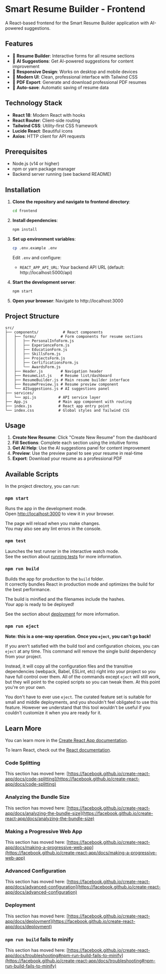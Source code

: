 # Smart Resume Builder - Frontend

A React-based frontend for the Smart Resume Builder application with AI-powered suggestions.

## Features

- 📝 **Resume Builder**: Interactive forms for all resume sections
- 🤖 **AI Suggestions**: Get AI-powered suggestions for content improvement
- 📱 **Responsive Design**: Works on desktop and mobile devices
- 🎨 **Modern UI**: Clean, professional interface with Tailwind CSS
- 📄 **PDF Export**: Generate and download professional PDF resumes
- 💾 **Auto-save**: Automatic saving of resume data

## Technology Stack

- **React 18**: Modern React with hooks
- **React Router**: Client-side routing
- **Tailwind CSS**: Utility-first CSS framework
- **Lucide React**: Beautiful icons
- **Axios**: HTTP client for API requests

## Prerequisites

- Node.js (v14 or higher)
- npm or yarn package manager
- Backend server running (see backend README)

## Installation

1. **Clone the repository and navigate to frontend directory**:
   ```bash
   cd frontend
   ```

2. **Install dependencies**:
   ```bash
   npm install
   ```

3. **Set up environment variables**:
   ```bash
   cp .env.example .env
   ```
   
   Edit `.env` and configure:
   - `REACT_APP_API_URL`: Your backend API URL (default: http://localhost:5000/api)

4. **Start the development server**:
   ```bash
   npm start
   ```

5. **Open your browser**:
   Navigate to http://localhost:3000

## Project Structure

```
src/
├── components/           # React components
│   ├── forms/           # Form components for resume sections
│   │   ├── PersonalInfoForm.js
│   │   ├── ExperienceForm.js
│   │   ├── EducationForm.js
│   │   ├── SkillsForm.js
│   │   ├── ProjectsForm.js
│   │   ├── CertificationsForm.js
│   │   └── AwardsForm.js
│   ├── Header.js        # Navigation header
│   ├── ResumeList.js    # Resume list/dashboard
│   ├── ResumeBuilder.js # Main resume builder interface
│   ├── ResumePreview.js # Resume preview component
│   └── AISuggestions.js # AI suggestions panel
├── services/
│   └── api.js          # API service layer
├── App.js              # Main app component with routing
├── index.js            # React app entry point
└── index.css           # Global styles and Tailwind CSS
```

## Usage

1. **Create New Resume**: Click "Create New Resume" from the dashboard
2. **Fill Sections**: Complete each section using the intuitive forms
3. **Get AI Help**: Use the AI suggestions panel for content improvement
4. **Preview**: Use the preview panel to see your resume in real-time
5. **Export**: Download your resume as a professional PDF

## Available Scripts

In the project directory, you can run:

### `npm start`

Runs the app in the development mode.\
Open [http://localhost:3000](http://localhost:3000) to view it in your browser.

The page will reload when you make changes.\
You may also see any lint errors in the console.

### `npm test`

Launches the test runner in the interactive watch mode.\
See the section about [running tests](https://facebook.github.io/create-react-app/docs/running-tests) for more information.

### `npm run build`

Builds the app for production to the `build` folder.\
It correctly bundles React in production mode and optimizes the build for the best performance.

The build is minified and the filenames include the hashes.\
Your app is ready to be deployed!

See the section about [deployment](https://facebook.github.io/create-react-app/docs/deployment) for more information.

### `npm run eject`

**Note: this is a one-way operation. Once you `eject`, you can't go back!**

If you aren't satisfied with the build tool and configuration choices, you can `eject` at any time. This command will remove the single build dependency from your project.

Instead, it will copy all the configuration files and the transitive dependencies (webpack, Babel, ESLint, etc) right into your project so you have full control over them. All of the commands except `eject` will still work, but they will point to the copied scripts so you can tweak them. At this point you're on your own.

You don't have to ever use `eject`. The curated feature set is suitable for small and middle deployments, and you shouldn't feel obligated to use this feature. However we understand that this tool wouldn't be useful if you couldn't customize it when you are ready for it.

## Learn More

You can learn more in the [Create React App documentation](https://facebook.github.io/create-react-app/docs/getting-started).

To learn React, check out the [React documentation](https://reactjs.org/).

### Code Splitting

This section has moved here: [https://facebook.github.io/create-react-app/docs/code-splitting](https://facebook.github.io/create-react-app/docs/code-splitting)

### Analyzing the Bundle Size

This section has moved here: [https://facebook.github.io/create-react-app/docs/analyzing-the-bundle-size](https://facebook.github.io/create-react-app/docs/analyzing-the-bundle-size)

### Making a Progressive Web App

This section has moved here: [https://facebook.github.io/create-react-app/docs/making-a-progressive-web-app](https://facebook.github.io/create-react-app/docs/making-a-progressive-web-app)

### Advanced Configuration

This section has moved here: [https://facebook.github.io/create-react-app/docs/advanced-configuration](https://facebook.github.io/create-react-app/docs/advanced-configuration)

### Deployment

This section has moved here: [https://facebook.github.io/create-react-app/docs/deployment](https://facebook.github.io/create-react-app/docs/deployment)

### `npm run build` fails to minify

This section has moved here: [https://facebook.github.io/create-react-app/docs/troubleshooting#npm-run-build-fails-to-minify](https://facebook.github.io/create-react-app/docs/troubleshooting#npm-run-build-fails-to-minify)
